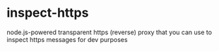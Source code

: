 inspect-https
=============

node.js-powered transparent https (reverse) proxy that you can use to inspect https messages for dev purposes

